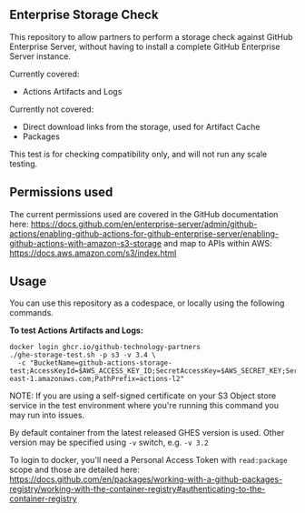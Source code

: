 ## Enterprise Storage Check

This repository to allow partners to perform a storage check against GitHub Enterprise Server, without having to install a complete GitHub Enterprise Server instance.

Currently covered:
- Actions Artifacts and Logs

Currently not covered:
- Direct download links from the storage, used for Artifact Cache
- Packages

This test is for checking compatibility only, and will not run any scale testing.

## Permissions used

The current permissions used are covered in the GitHub documentation here: https://docs.github.com/en/enterprise-server/admin/github-actions/enabling-github-actions-for-github-enterprise-server/enabling-github-actions-with-amazon-s3-storage and map to APIs within AWS: https://docs.aws.amazon.com/s3/index.html

## Usage

You can use this repository as a codespace, or locally using the following commands.

**To test Actions Artifacts and Logs:**

```
docker login ghcr.io/github-technology-partners
./ghe-storage-test.sh -p s3 -v 3.4 \
  -c "BucketName=github-actions-storage-test;AccessKeyId=$AWS_ACCESS_KEY_ID;SecretAccessKey=$AWS_SECRET_KEY;ServiceUrl=https://s3.us-east-1.amazonaws.com;PathPrefix=actions-l2"
```
NOTE: If you are using a self-signed certificate on your S3 Object store service in the test environment where you're running this command you may run into issues.

By default container from the latest released GHES version is used. Other version may be specified using `-v` switch, e.g. `-v 3.2` 

To login to docker, you'll need a Personal Access Token with `read:package` scope and those are detailed here: https://docs.github.com/en/packages/working-with-a-github-packages-registry/working-with-the-container-registry#authenticating-to-the-container-registry
